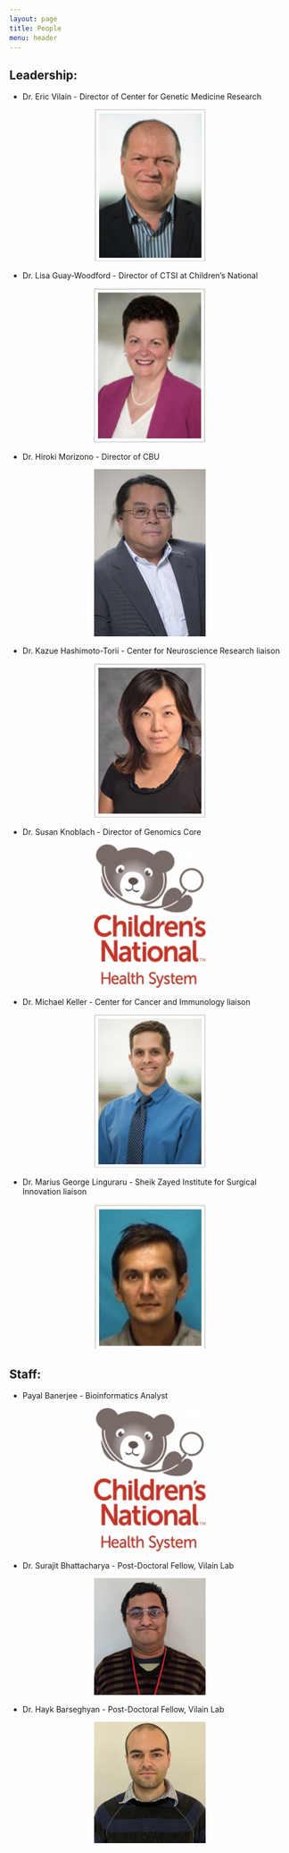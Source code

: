 ```yaml
---
layout: page
title: People
menu: header
---
```


## **Leadership:**

* Dr. Eric Vilain - Director of Center for Genetic Medicine Research 
<p align="center">
  <img src="images/eric.png " width="200"/>
</p>

* Dr. Lisa Guay-Woodford - Director of CTSI at Children’s National
<p align="center">
  <img src="images/lisa.png " width="200"/>
</p>

* Dr. Hiroki Morizono - Director of CBU
<p align="center">
  <img src="images/hiroki.jpg " width="200"/>
</p>

* Dr. Kazue Hashimoto-Torii - Center for Neuroscience Research liaison
<p align="center">
  <img src="images/kazue.png " width="200"/>
</p>

* Dr. Susan Knoblach - Director of Genomics Core
<p align="center">
  <img src="images/ChildrensNational.jpg " width="200"/>
</p>

* Dr. Michael Keller - Center for Cancer and Immunology liaison
<p align="center">
  <img src="images/mike.png " width="200"/>
</p>

* Dr. Marius George Linguraru - Sheik Zayed Institute for Surgical Innovation liaison
<p align="center">
  <img src="images/ling.png " width="200"/>
</p>

## **Staff:**

* Payal Banerjee - Bioinformatics Analyst
<p align="center">
  <img src="images/ChildrensNational.jpg " width="200"/>
</p>

* Dr. Surajit Bhattacharya - Post-Doctoral Fellow, Vilain Lab
<p align="center">
  <img src="images/surajit.jpg " width="200"/>
</p>

* Dr. Hayk Barseghyan - Post-Doctoral Fellow, Vilain Lab
<p align="center">
  <img src="images/hayk.jpg " width="200"/>
</p>



